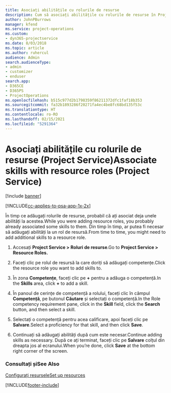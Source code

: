 ```yaml
---
title: Asociați abilitățile cu rolurile de resurse
description: Cum să asociați abilitățile cu rolurile de resurse în Project Service
author: JohnPBurrows
manager: kfend
ms.service: project-operations
ms.custom:
- dyn365-projectservice
ms.date: 8/03/2018
ms.topic: article
ms.author: ruhercul
audience: Admin
search.audienceType:
- admin
- customizer
- enduser
search.app:
- D365CE
- D365PS
- ProjectOperations
ms.openlocfilehash: b515c977d2b1798359f86211372dfc1faf18b353
ms.sourcegitcommit: fa32b1893286f20271fa4ec4be8fc68bd135f53c
ms.translationtype: HT
ms.contentlocale: ro-RO
ms.lasthandoff: 02/15/2021
ms.locfileid: "5291364"
---
```

# <a name="associate-skills-with-resource-roles-project-service"></a><span data-ttu-id="eca77-103">Asociați abilitățile cu rolurile de resurse (Project Service)</span><span class="sxs-lookup"><span data-stu-id="eca77-103">Associate skills with resource roles (Project Service)</span></span>

[!include [banner](../includes/psa-now-project-operations.md)]

[!INCLUDE[cc-applies-to-psa-app-1x-2x](../includes/cc-applies-to-psa-app-1x-2x.md)]

<span data-ttu-id="eca77-104">În timp ce adăugați rolurile de resurse, probabil că ați asociat deja unele abilități la acestea.</span><span class="sxs-lookup"><span data-stu-id="eca77-104">While you were adding resource roles, you probably already associated some skills to them.</span></span> <span data-ttu-id="eca77-105">Din timp în timp, ar putea fi necesar să adăugați abilități la un rol de resursă.</span><span class="sxs-lookup"><span data-stu-id="eca77-105">From time to time, you might need to add additional skills to a resource role.</span></span>  
  
1.  <span data-ttu-id="eca77-106">Accesați **Project Service > Roluri de resurse**.</span><span class="sxs-lookup"><span data-stu-id="eca77-106">Go to **Project Service > Resource Roles.**</span></span>  
  
2.  <span data-ttu-id="eca77-107">Faceți clic pe rolul de resursă la care doriți să adăugați competențe.</span><span class="sxs-lookup"><span data-stu-id="eca77-107">Click the resource role you want to add skills to.</span></span>  
  
3.  <span data-ttu-id="eca77-108">În zona **Competențe**, faceți clic pe **+** pentru a adăuga o competență.</span><span class="sxs-lookup"><span data-stu-id="eca77-108">In the **Skills** area, click **+** to add a skill.</span></span>  
  
4.  <span data-ttu-id="eca77-109">În panoul de cerințe de competență a rolului, faceți clic în câmpul **Competență**, pe butonul **Căutare** și selectați o competență.</span><span class="sxs-lookup"><span data-stu-id="eca77-109">In the Role competency requirement pane, click in the **Skill** field, click the **Search** button,  and then select a skill.</span></span>  
  
5.  <span data-ttu-id="eca77-110">Selectați o competență pentru acea calificare, apoi faceți clic pe **Salvare**.</span><span class="sxs-lookup"><span data-stu-id="eca77-110">Select a proficiency for that skill, and then click **Save**.</span></span>  
  
6.  <span data-ttu-id="eca77-111">Continuați să adăugați abilități după cum este necesar.</span><span class="sxs-lookup"><span data-stu-id="eca77-111">Continue adding skills as necessary.</span></span> <span data-ttu-id="eca77-112">După ce ați terminat, faceți clic pe **Salvare** colțul din dreapta jos al ecranului.</span><span class="sxs-lookup"><span data-stu-id="eca77-112">When you’re done, click **Save** at the bottom right corner of the screen.</span></span>  
  
### <a name="see-also"></a><span data-ttu-id="eca77-113">Consultați și</span><span class="sxs-lookup"><span data-stu-id="eca77-113">See Also</span></span>  
 [<span data-ttu-id="eca77-114">Configurați resursele</span><span class="sxs-lookup"><span data-stu-id="eca77-114">Set up resources</span></span>](../psa/set-up-resources.md)


[!INCLUDE[footer-include](../includes/footer-banner.md)]